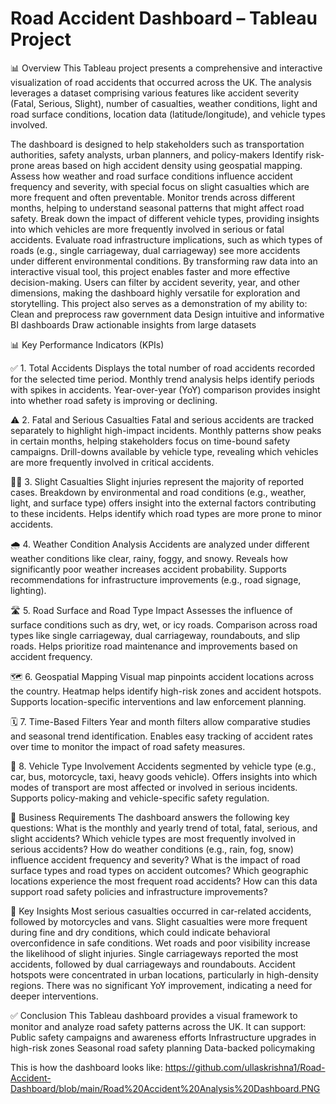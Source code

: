 # Road Accident Dashboard – Tableau Project

📊 Overview
This Tableau project presents a comprehensive and interactive visualization of road accidents that occurred across the UK. The analysis leverages a dataset comprising various features like accident severity (Fatal, Serious, Slight), number of casualties, weather conditions, light and road surface conditions, location data (latitude/longitude), and vehicle types involved.

The dashboard is designed to help stakeholders such as transportation authorities, safety analysts, urban planners, and policy-makers Identify risk-prone areas based on high accident density using geospatial mapping.
Assess how weather and road surface conditions influence accident frequency and severity, with special focus on slight casualties which are more frequent and often preventable.
Monitor trends across different months, helping to understand seasonal patterns that might affect road safety.
Break down the impact of different vehicle types, providing insights into which vehicles are more frequently involved in serious or fatal accidents.
Evaluate road infrastructure implications, such as which types of roads (e.g., single carriageway, dual carriageway) see more accidents under different environmental conditions.
By transforming raw data into an interactive visual tool, this project enables faster and more effective decision-making. Users can filter by accident severity, year, and other dimensions, making the dashboard highly versatile for exploration and storytelling.
This project also serves as a demonstration of my ability to:
Clean and preprocess raw government data
Design intuitive and informative BI dashboards
Draw actionable insights from large datasets

📊 Key Performance Indicators (KPIs)

✅ 1. Total Accidents
Displays the total number of road accidents recorded for the selected time period.
Monthly trend analysis helps identify periods with spikes in accidents.
Year-over-year (YoY) comparison provides insight into whether road safety is improving or declining.

⚠️ 2. Fatal and Serious Casualties
Fatal and serious accidents are tracked separately to highlight high-impact incidents.
Monthly patterns show peaks in certain months, helping stakeholders focus on time-bound safety campaigns.
Drill-downs available by vehicle type, revealing which vehicles are more frequently involved in critical accidents.

🧍‍♂️ 3. Slight Casualties
Slight injuries represent the majority of reported cases.
Breakdown by environmental and road conditions (e.g., weather, light, and surface type) offers insight into the external factors contributing to these incidents.
Helps identify which road types are more prone to minor accidents.

🌧️ 4. Weather Condition Analysis
Accidents are analyzed under different weather conditions like clear, rainy, foggy, and snowy.
Reveals how significantly poor weather increases accident probability.
Supports recommendations for infrastructure improvements (e.g., road signage, lighting).

🛣️ 5. Road Surface and Road Type Impact
Assesses the influence of surface conditions such as dry, wet, or icy roads.
Comparison across road types like single carriageway, dual carriageway, roundabouts, and slip roads.
Helps prioritize road maintenance and improvements based on accident frequency.

🗺️ 6. Geospatial Mapping
Visual map pinpoints accident locations across the country.
Heatmap helps identify high-risk zones and accident hotspots.
Supports location-specific interventions and law enforcement planning.

🗓️ 7. Time-Based Filters
Year and month filters allow comparative studies and seasonal trend identification.
Enables easy tracking of accident rates over time to monitor the impact of road safety measures.

🚦 8. Vehicle Type Involvement
Accidents segmented by vehicle type (e.g., car, bus, motorcycle, taxi, heavy goods vehicle).
Offers insights into which modes of transport are most affected or involved in serious incidents.
Supports policy-making and vehicle-specific safety regulation.


🎯 Business Requirements
The dashboard answers the following key questions:
What is the monthly and yearly trend of total, fatal, serious, and slight accidents?
Which vehicle types are most frequently involved in serious accidents?
How do weather conditions (e.g., rain, fog, snow) influence accident frequency and severity?
What is the impact of road surface types and road types on accident outcomes?
Which geographic locations experience the most frequent road accidents?
How can this data support road safety policies and infrastructure improvements?

🧩 Key Insights
Most serious casualties occurred in car-related accidents, followed by motorcycles and vans.
Slight casualties were more frequent during fine and dry conditions, which could indicate behavioral overconfidence in safe conditions.
Wet roads and poor visibility increase the likelihood of slight injuries.
Single carriageways reported the most accidents, followed by dual carriageways and roundabouts.
Accident hotspots were concentrated in urban locations, particularly in high-density regions.
There was no significant YoY improvement, indicating a need for deeper interventions.

✅ Conclusion
This Tableau dashboard provides a visual framework to monitor and analyze road safety patterns across the UK. It can support:
Public safety campaigns and awareness efforts
Infrastructure upgrades in high-risk zones
Seasonal road safety planning
Data-backed policymaking

This is how the dashboard looks like: https://github.com/ullaskrishna1/Road-Accident-Dashboard/blob/main/Road%20Accident%20Analysis%20Dashboard.PNG 


